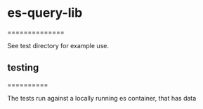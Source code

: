 # es-query-lib
==============

See test directory for example use.

## testing
==========

The tests run against a locally running es container, that has data

